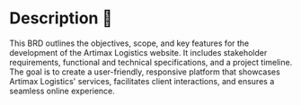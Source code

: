 # Description 📃
This BRD outlines the objectives, scope, and key features for the development of the Artimax Logistics website. It includes stakeholder requirements, functional and technical specifications, and a project timeline. The goal is to create a user-friendly, responsive platform that showcases Artimax Logistics' services, facilitates client interactions, and ensures a seamless online experience.

